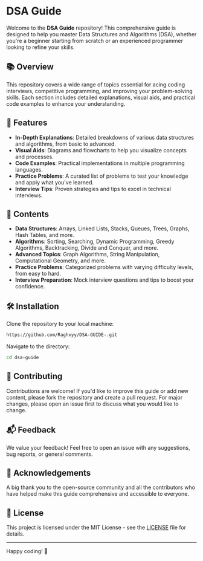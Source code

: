 
# DSA Guide

Welcome to the **DSA Guide** repository! This comprehensive guide is designed to help you master Data Structures and Algorithms (DSA), whether you're a beginner starting from scratch or an experienced programmer looking to refine your skills.

## 📚 Overview

This repository covers a wide range of topics essential for acing coding interviews, competitive programming, and improving your problem-solving skills. Each section includes detailed explanations, visual aids, and practical code examples to enhance your understanding.

## 🚀 Features

- **In-Depth Explanations**: Detailed breakdowns of various data structures and algorithms, from basic to advanced.
- **Visual Aids**: Diagrams and flowcharts to help you visualize concepts and processes.
- **Code Examples**: Practical implementations in multiple programming languages.
- **Practice Problems**: A curated list of problems to test your knowledge and apply what you've learned.
- **Interview Tips**: Proven strategies and tips to excel in technical interviews.

## 📂 Contents

- **Data Structures**: Arrays, Linked Lists, Stacks, Queues, Trees, Graphs, Hash Tables, and more.
- **Algorithms**: Sorting, Searching, Dynamic Programming, Greedy Algorithms, Backtracking, Divide and Conquer, and more.
- **Advanced Topics**: Graph Algorithms, String Manipulation, Computational Geometry, and more.
- **Practice Problems**: Categorized problems with varying difficulty levels, from easy to hard.
- **Interview Preparation**: Mock interview questions and tips to boost your confidence.

## 🛠️ Installation

Clone the repository to your local machine:

```bash
https://github.com/Raghxyy/DSA-GUIDE-.git
```

Navigate to the directory:

```bash
cd dsa-guide
```

## 🤝 Contributing

Contributions are welcome! If you'd like to improve this guide or add new content, please fork the repository and create a pull request. For major changes, please open an issue first to discuss what you would like to change.

## 📬 Feedback

We value your feedback! Feel free to open an issue with any suggestions, bug reports, or general comments.

## 🌟 Acknowledgements

A big thank you to the open-source community and all the contributors who have helped make this guide comprehensive and accessible to everyone.

## 📄 License

This project is licensed under the MIT License - see the [LICENSE](LICENSE) file for details.

---

Happy coding! 🚀
